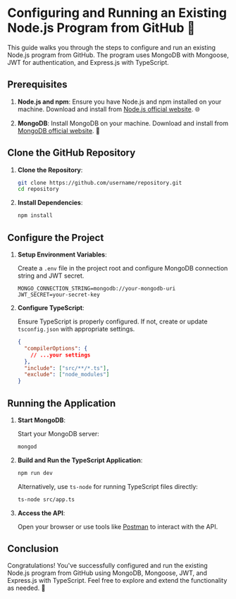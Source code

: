 # Configuring and Running an Existing Node.js Program from GitHub 🚀

This guide walks you through the steps to configure and run an existing Node.js program from GitHub. The program uses MongoDB with Mongoose, JWT for authentication, and Express.js with TypeScript.

## Prerequisites

1. **Node.js and npm**: Ensure you have Node.js and npm installed on your machine. Download and install from [Node.js official website](https://nodejs.org/). 🌐

2. **MongoDB**: Install MongoDB on your machine. Download and install from [MongoDB official website](https://www.mongodb.com/try/download/community). 🍃

## Clone the GitHub Repository

1. **Clone the Repository**:

    ```bash
    git clone https://github.com/username/repository.git
    cd repository
    ```

2. **Install Dependencies**:

    ```bash
    npm install
    ```

## Configure the Project

1. **Setup Environment Variables**:

    Create a `.env` file in the project root and configure MongoDB connection string and JWT secret.

    ```env
    MONGO_CONNECTION_STRING=mongodb://your-mongodb-uri
    JWT_SECRET=your-secret-key
    ```

2. **Configure TypeScript**:

    Ensure TypeScript is properly configured. If not, create or update `tsconfig.json` with appropriate settings.

    ```json
    {
      "compilerOptions": {
        // ...your settings
      },
      "include": ["src/**/*.ts"],
      "exclude": ["node_modules"]
    }
    ```

## Running the Application

1. **Start MongoDB**:

    Start your MongoDB server:

    ```bash
    mongod
    ```

2. **Build and Run the TypeScript Application**:

    ```bash
    npm run dev
    ```

    Alternatively, use `ts-node` for running TypeScript files directly:

    ```bash
    ts-node src/app.ts
    ```

3. **Access the API**:

    Open your browser or use tools like [Postman](https://www.postman.com/) to interact with the API.

## Conclusion

Congratulations! You've successfully configured and run the existing Node.js program from GitHub using MongoDB, Mongoose, JWT, and Express.js with TypeScript. Feel free to explore and extend the functionality as needed. 🎉

